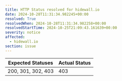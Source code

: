 ```yaml
---
title: HTTP Status resolved for hidewall.io
date: 2024-10-28T11:31:34.982245+00:00
resolved: True
resolvedWhen: 2024-10-28T11:31:34.982258+00:00
resolvedStartTime: 2024-10-25T21:09:43.161639+00:00
severity: notice
affected:
  - hidewall.io
section: issue
---
```


| Expected Statuses | Actual Status  |
|-------------------|----------------|
| 200, 301, 302, 403 | 403 |
